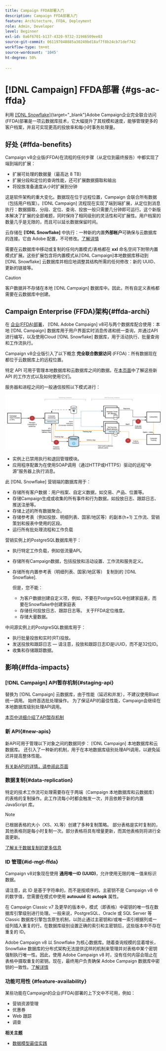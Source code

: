 ```yaml
---
title: Campaign FFDA部署入门
description: Campaign FFDA部署入门
feature: Architecture, FFDA, Deployment
role: Admin, Developer
level: Beginner
exl-id: 0a6f6701-b137-4320-9732-31946509ee03
source-git-commit: 061197048885a30249bd18af7f8b24cb71def742
workflow-type: tm+mt
source-wordcount: '1045'
ht-degree: 50%

---
```


# [!DNL Campaign] FFDA部署 {#gs-ac-ffda}

利用 [[!DNL Snowflake]](https://www.snowflake.com/){target="_blank"}Adobe Campaign企业完全联合访问(FFDA)部署是一项云数据库技术，它大幅提升了其规模和速度，能够管理更多的客户档案，并且可实现更高的投放率和每小时事务处理量。

## 好处 {#ffda-benefits}

Campaign v8企业版(FFDA)在流程的任何步骤（从定位到最终报告）中都实现了端到端的扩展：

* 扩展可处理的数据量（最高达 8 TB）
* 扩展分段和定位的查询性能，还可扩展数据摄取和输出
* 将投放准备速度从小时扩展到分钟

这是软件架构的重大变化。数据现在位于远程位置，Campaign 会联合所有数据（包括用户档案）。[!DNL Campaign] 流程现在实现了端到端扩展，从定位到消息执行：数据摄取、分段、定位、查询、投放一般只需要几分钟即可运行。这个新版本解决了扩展的全部难题，同时保持了相同级别的灵活性和可扩展性。用户档案的数量几乎是无限的，而且可以延长数据保留时间。

云存储在 **[!DNL Snowflake]** 中执行：一种新的内置&#x200B;**外部帐户**&#x200B;可确保与云数据库的连接。它由 Adobe 配置，不可修改。[了解详情](../config/external-accounts.md)

需要在云数据库中移动或复制的任何内置模式/表格都在 **xxl** 命名空间下附带内置模式扩展。这些扩展包含将内置模式从[!DNL Campaign]本地数据库移动到 [!DNL Snowflake] 云数据库并相应地调整其结构所需的任何修改：新的 UUID、更新的链接等。

>[!CAUTION]
>
> 客户数据并不存储在本地 [!DNL Campaign] 数据库中。因此，所有自定义表格都需要在云数据库中创建。
>

## Campaign Enterprise (FFDA)架构{#ffda-archi}

在 [企业(FFDA)部署](../architecture/enterprise-deployment.md)， [!DNL Adobe Campaign] v8可与两个数据库配合使用：本地 [!DNL Campaign] 数据库用于用户界面实时消息传递和统一查询，并通过API进行编写，以及使用Cloud [!DNL Snowflake] 数据库，用于活动执行、批量查询和工作流执行。

Campaign v8企业版引入了以下概念 **完全联合数据访问** (FFDA)：所有数据现在都位于云数据库上的远程位置。

特定 API 可用于管理本地数据库和云数据库之间的数据。在[本页面](new-apis.md)中了解这些新 API 的工作方式以及如何使用它们。

服务器和进程之间的一般通信按照以下模式进行：

![](assets/architecture.png)

* 实例上已禁用执行和退回管理模块。
* 应用程序配置为在使用SOAP调用（通过HTTP或HTTPS）驱动的远程“中源”服务器上执行消息。

此 [!DNL Snowflake] 营销端的数据库用于：

* 存储所有客户数据：用户档案、自定义数据，如交易、产品、位置等。
* 存储Campaign生成或收集的所有事件和行为数据，如投放日志、跟踪日志、推送注册等。
* 存储上述的所有数据聚合。
* 存储参考表（例如投放、明细列表、国家/地区等）的副本(h+1) 工作流、营销策划和报表中使用的区段。
* 运行所有批处理流程和工作负载


营销实例上的PostgreSQL数据库用于：

* 执行特定工作负载，例如低流量API。
* 存储所有Campaign数据，包括投放和活动设置、工作流和服务定义。
* 存储所有内置参考表（明细列表、国家/地区等） 复制到的 [!DNL Snowflake].

  但是，您不能：
   * 为客户数据创建自定义项，例如，不要在PostgreSQL中创建家庭表，而要在Snowflake中创建家庭表
   * 存储任何投放日志、跟踪日志等。 关于FFDA定位维度。
   * 存储大量数据。


中间源实例上的PostgreSQL数据库用于：

* 执行批量投放和实时(RT)投放。
* 发送投放和跟踪日志 — 请注意，投放和跟踪日志ID是UUID，而不是32位ID。
* 收集和存储跟踪数据。


## 影响{#ffda-impacts}

### [!DNL Campaign] API暂存机制{#staging-api}

替换为 [!DNL Campaign] 云数据库，由于性能（延迟和并发），不建议使用Blast统一调用。 始终首选批处理操作。 为了保证API的最佳性能，Campaign会继续在本地数据库级别处理API调用。

[本页中详细介绍了API暂存机制](staging.md)

### 新 API{#new-apis}

新API可用于管理以下对象之间的数据同步： [!DNL Campaign] 本地数据库和云数据库。 还引入了一种新的机制，用于在本地数据库级别处理API调用，以避免延迟并提高整体性能。

[有关新API的详情，请参阅此页面](new-apis.md)


### 数据复制{#data-replication}

特定的技术工作流可处理需要存在于两端（Campaign 本地数据库和云数据库）的表格的复制操作。此工作流每小时都会触发一次，并且依赖于新的内置 JavaScript 库。

>[!NOTE]
>
> 已根据表格的大小（XS、XL等）创建了多种复制策略。
> 部分表格是实时复制的，其他表格则是每小时复制一次。部分表格将具有增量更新，而其他表格则将进行全面更新。
>

[了解关于数据复制的更多信息](replication.md)

### ID 管理{#id-mgt-ffda}

Campaign v8对象现在使用 **通用唯一ID (UUID)**，允许使用无限的唯一值来标识数据。

请注意，此 ID 是基于字符串的，而不是按顺序的。主密钥不是 Campaign v8 中的数字值，您需要在模式中使用 **autouuid** 和 **autopk** 属性。

在 Campaign Classic v7 及更早的版本中，模式（即表格）中密钥的唯一性在数据库引擎级别进行处理。一般来说，PostgreSQL、Oracle 或 SQL Server 等 Classic 数据库引擎包含原生机制，以防止通过主密钥和/或唯一索引根据列或一组列插入重复的行。在数据库级别设置正确的索引和主密钥后，这些版本中不存在重复的 ID。

Adobe Campaign v8 以 Snowflake 为核心数据库。随着查询规模的显着增长，Snowflake 数据库的分布式架构无法提供这样的机制来管理并对表格中某个密钥强制执行唯一性。因此，使用 Adobe Campaign v8 时，没有任何内容会阻止在表格中摄取重复的密钥。现在，最终用户负责确保 Adobe Campaign 数据库中密钥的一致性。[了解详情](keys.md)

### 功能可用性 {#feature-availability}

某些功能在Campaign的企业(FFDA)部署的上下文中不可用，例如：

* 营销资源管理
* 优惠券
* Web 跟踪
* 调查


**相关主题**

* [数据模型最佳实践](../dev/datamodel-best-practices.md)
